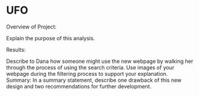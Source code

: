 # UFO

Overview of Project:





Explain the purpose of this analysis.






Results:








Describe to Dana how someone might use the new webpage by walking her through the process of using the search criteria. Use images of your webpage during the filtering process to support your explanation.
Summary:
In a summary statement, describe one drawback of this new design and two recommendations for further development.
